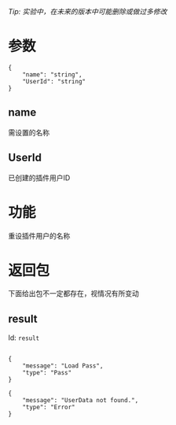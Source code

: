 _Tip: 实验中，在未来的版本中可能删除或做过多修改_
# 参数
```
{
    "name": "string",
    "UserId": "string"
}
```
## name
需设置的名称
## UserId
已创建的插件用户ID
# 功能
重设插件用户的名称
# 返回包
下面给出包不一定都存在，视情况有所变动

## result
Id: `result`

```

{
    "message": "Load Pass",
    "type": "Pass"
}

{
    "message": "UserData not found.",
    "type": "Error"
}

```
